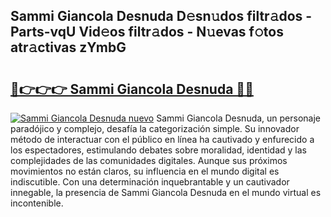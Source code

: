 ## Sammi Giancola Desnuda D𝚎sn𝚞dos filtr𝚊dos - Parts-vqU Vid𝚎os filtr𝚊dos - N𝚞evas f𝚘tos atr𝚊ctivas zYmbG

# <h2><a href="http://mbbtsn.tromn.icu/?c=Sammi+Giancola+Desnuda">🔗👉👉👉 Sammi Giancola Desnuda 🔗🔗</a></h2>

[![Sammi Giancola Desnuda nuevo](https://i.imgur.com/pEAQMta.gif)](http://mbbtsn.tromn.icu/?c=Sammi+Giancola+Desnuda)
Sammi Giancola Desnuda, un personaje paradójico y complejo, desafía la categorización simple. Su innovador método de interactuar con el público en línea ha cautivado y enfurecido a los espectadores, estimulando debates sobre moralidad, identidad y las complejidades de las comunidades digitales. Aunque sus próximos movimientos no están claros, su influencia en el mundo digital es indiscutible. Con una determinación inquebrantable y un cautivador innegable, la presencia de Sammi Giancola Desnuda en el mundo virtual es incontenible.
